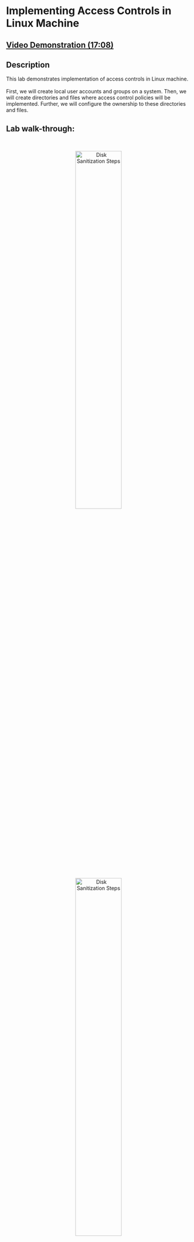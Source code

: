 <h1>Implementing Access Controls in Linux Machine </h1>

 ## [Video Demonstration (17:08)](https://drive.google.com/file/d/1hCGHATuHRxvhxCdmz8fMozWvNMq8bEb6/view?usp=sharing)

<h2>Description</h2>

This lab demonstrates implementation of access controls in Linux machine.<br />
<br />First, we will create local user accounts and groups on a system. Then, we will create directories and files where access control policies will be implemented. Further, we will configure the ownership to these directories and files.
<h2>Lab walk-through:</h2>

<p align="center">
<br/>
<p align="center"><img src="https://i.imgur.com/eBbWY5U.png" height="50%" width="50%" alt="Disk Sanitization Steps"/>
<br />
<p align="center">
<br/>
<img src="https://i.imgur.com/XvhMRd7.png" height="50%" width="50%" alt="Disk Sanitization Steps"/>
<br />
<br />
